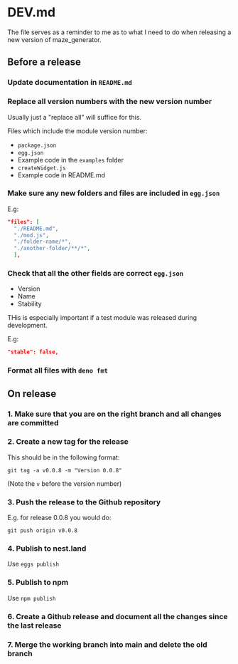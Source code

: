# DEV.md

The file serves as a reminder to me as to what I need to do when releasing a new version of maze_generator.

## Before a release

### Update documentation in `README.md`

### Replace all version numbers with the new version number

Usually just a "replace all" will suffice for this.

Files which include the module version number:

* `package.json`
* `egg.json`
* Example code in the `examples` folder
* `createWidget.js`
* Example code in README.md

### Make sure any new folders and files are included in `egg.json`

E.g:

```json
"files": [
  "./README.md",
  "./mod.js",
  "./folder-name/*",
  "./another-folder/**/*",
  ],
```

### Check that all the other fields are correct `egg.json`

* Version
* Name
* Stability

THis is especially important if a test module was released during development.

E.g:  

```json
"stable": false,
```

### Format all files with `deno fmt`

## On release

### 1. Make sure that you are on the right branch and all changes are committed

### 2. Create a new tag for the release

This should be in the following format:

```shell
git tag -a v0.0.8 -m "Version 0.0.8"
```

(Note the `v` before the version number)

### 3. Push the release to the Github repository

E.g. for release 0.0.8 you would do:

```shell
git push origin v0.0.8
```

### 4. Publish to nest.land

Use `eggs publish`

### 5. Publish to npm

Use `npm publish`

### 6. Create a Github release and document all the changes since the last release

### 7. Merge the working branch into main and delete the old branch
